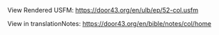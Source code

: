 View Rendered USFM: https://door43.org/en/ulb/ep/52-col.usfm

View in translationNotes: https://door43.org/en/bible/notes/col/home
